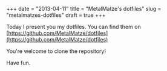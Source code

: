 +++
date = "2013-04-11"
title = "MetalMatze's dotfiles"
slug = "metalmatzes-dotfiles"
draft = true
+++

Today I present you my dotfiles.
You can find them on [https://github.com/MetalMatze/dotfiles](https://github.com/MetalMatze/dotfiles)

You're welcome to clone the repository!

Have fun.
